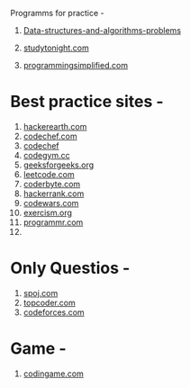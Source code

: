 Programms for practice -

1. [Data-structures-and-algorithms-problems](https://www.techiedelight.com/data-structures-and-algorithms-problems/)

2. [studytonight.com](https://www.studytonight.com/c/programs/loop/while-loop)
3. [programmingsimplified.com](https://www.programmingsimplified.com/c-program-reverse-string)

# Best practice sites -

1. [hackerearth.com](https://www.hackerearth.com/practice/)
2. [codechef.com](https://www.codechef.com/selflearning?itm_medium=navmenu&itm_campaign=learncp/)
3. [codechef](https://www.codechef.com/)
4. [codegym.cc](https://codegym.cc/)
2. [geeksforgeeks.org](https://www.geeksforgeeks.org/puzzle-1-how-to-measure-45-minutes-using-two-identical-wires/)
5. [leetcode.com](https://leetcode.com/problemset/all/)
6. [coderbyte.com](https://coderbyte.com/#courses)
7. [hackerrank.com](https://www.hackerrank.com/contests)
8. [codewars.com](https://www.codewars.com/)
9. [exercism.org](https://exercism.org/dashboard)
10. [programmr.com](https://www.programmr.com/exercises?lang=cpp)
11.

# Only Questios -

1. [spoj.com](https://www.spoj.com/problems/classical/)
2. [topcoder.com](https://www.topcoder.com/tc?module=ProblemArchive)
3. [codeforces.com](https://codeforces.com/problemset)

# Game -

1. [codingame.com](https://www.codingame.com/home)
